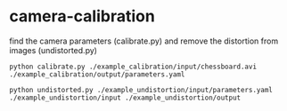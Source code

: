 # camera-calibration
find the camera parameters (calibrate.py)
and remove the distortion from images (undistorted.py)

```
python calibrate.py ./example_calibration/input/chessboard.avi ./example_calibration/output/parameters.yaml

```

```
python undistorted.py ./example_undistortion/input/parameters.yaml ./example_undistortion/input ./example_undistortion/output

```
